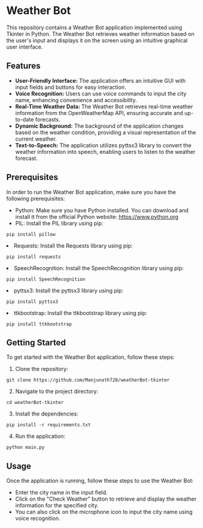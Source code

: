 <h1>Weather Bot</h1>
  <p>This repository contains a Weather Bot application implemented using Tkinter in Python. The Weather Bot retrieves weather information based on the user's input and displays it on the screen using an intuitive graphical user interface.</p>
<h2>Features</h2>

   <p> <ul><li><b>User-Friendly Interface:</b>  The application offers an intuitive GUI with input fields and buttons for easy interaction.<li>
    <b>Voice Recognition:</b>  Users can use voice commands to input the city name, enhancing convenience and accessibility.<li>
    <b>Real-Time Weather Data: </b> The Weather Bot retrieves real-time weather information from the OpenWeatherMap API, ensuring accurate and up-to-date forecasts.<li>
    <b>Dynamic Background:</b>  The background of the application changes based on the weather condition, providing a visual representation of the current weather.<li>
    <b>Text-to-Speech:</b>  The application utilizes pyttsx3 library to convert the weather information into speech, enabling users to listen to the weather forecast.</ul></p>
  <h2>Prerequisites</h2>
  <p>In order to run the Weather Bot application, make sure you have the following prerequisites:</p>
  <ul>
    <li>Python: Make sure you have Python installed. You can download and install it from the official Python website: <a href="https://www.python.org">https://www.python.org</a></li>
    <li>PIL: Install the PIL library using pip:</li>
  </ul>

    pip install pillow

  <li>Requests: Install the Requests library using pip:</li>

    pip install requests
  
  <li>SpeechRecognition: Install the SpeechRecognition library using pip:</li>
    
    pip install SpeechRecognition

  <li>pyttsx3: Install the pyttsx3 library using pip:</li>

    pip install pyttsx3

  <li>ttkbootstrap: Install the ttkbootstrap library using pip:</li>

    pip install ttkbootstrap

  <h2>Getting Started</h2>
  <p>To get started with the Weather Bot application, follow these steps:</p>
  <ol>
    <li>Clone the repository:</li>
  </ol>

    git clone https://github.com/Manjunath728/weatherBot-tkinter

  <ol start="2">
    <li>Navigate to the project directory:</li>
  </ol>

    cd weatherBot-tkinter

  <ol start="3">
    <li>Install the dependencies:</li>
  </ol>
    
    pip install -r requirements.txt

  <ol start="4">
    <li>Run the application:</li>
  </ol>
  
    python main.py
  
  <h2>Usage</h2>
  <p>Once the application is running, follow these steps to use the Weather Bot:</p>
  <ul>
    <li>Enter the city name in the input field.</li>
    <li>Click on the "Check Weather" button to retrieve and display the weather information for the specified city.</li>
    <li>You can also click on the microphone icon to input the city name using voice recognition.</li>
  </ul>
